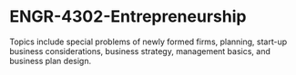# ENGR-4302-Entrepreneurship
Topics include special problems of newly formed firms, planning, start-up business considerations, business strategy, management basics, and business plan design.
